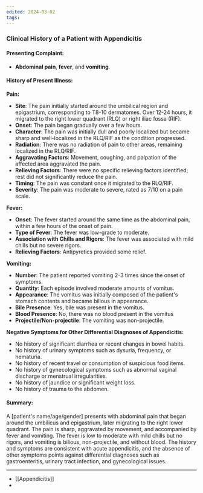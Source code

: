 ```yaml
---
edited: 2024-03-02
tags:
---
```

### Clinical History of a Patient with Appendicitis

#### Presenting Complaint:
- **Abdominal pain**, **fever**, and **vomiting**.

#### History of Present Illness:
**Pain:**
- **Site**: The pain initially started around the umbilical region and epigastrium, corresponding to T8-10 dermatomes. Over 12-24 hours, it migrated to the right lower quadrant (RLQ) or right iliac fossa (RIF).
- **Onset**: The pain began gradually over a few hours.
- **Character**: The pain was initially dull and poorly localized but became sharp and well-localized in the RLQ/RIF as the condition progressed.
- **Radiation**: There was no radiation of pain to other areas, remaining localized in the RLQ/RIF.
- **Aggravating Factors**: Movement, coughing, and palpation of the affected area aggravated the pain.
- **Relieving Factors**: There were no specific relieving factors identified; rest did not significantly reduce the pain.
- **Timing**: The pain was constant once it migrated to the RLQ/RIF.
- **Severity**: The pain was moderate to severe, rated as 7/10 on a pain scale.

**Fever:**
- **Onset**: The fever started around the same time as the abdominal pain, within a few hours of the onset of pain.
- **Type of Fever**: The fever was low-grade to moderate.
- **Association with Chills and Rigors**: The fever was associated with mild chills but no severe rigors.
- **Relieving Factors**: Antipyretics provided some relief.

**Vomiting:**
- **Number**: The patient reported vomiting 2-3 times since the onset of symptoms.
- **Quantity**: Each episode involved moderate amounts of vomitus.
- **Appearance**: The vomitus was initially composed of the patient's stomach contents and became bilious in appearance.
- **Bile Presence**: Yes, bile was present in the vomitus.
- **Blood Presence**: No, there was no blood present in the vomitus
- **Projectile/Non-projectile**: The vomiting was non-projectile.

**Negative Symptoms for Other Differential Diagnoses of Appendicitis:**
- No history of significant diarrhea or recent changes in bowel habits.
- No history of urinary symptoms such as dysuria, frequency, or hematuria.
- No history of recent travel or consumption of suspicious food items.
- No history of gynecological symptoms such as abnormal vaginal discharge or menstrual irregularities.
- No history of jaundice or significant weight loss.
- No history of trauma to the abdomen.

#### Summary:
A [patient's name/age/gender] presents with abdominal pain that began around the umbilicus and epigastrium, later migrating to the right lower quadrant. The pain is sharp, aggravated by movement, and accompanied by fever and vomiting. The fever is low to moderate with mild chills but no rigors, and vomiting is bilious, non-projectile, and without blood. The history and symptoms are consistent with acute appendicitis, and the absence of other symptoms points against differential diagnoses such as gastroenteritis, urinary tract infection, and gynecological issues.

---
- [[Appendicitis]] 
- 